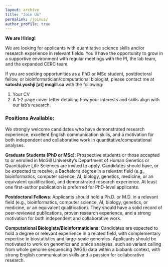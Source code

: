 ```yaml
---
layout: archive
title: "Join Us"
permalink: /joinus/
author_profile: true
---
```


**We are Hiring!**

We are looking for applicants with  quantitative science skills and/or research experience in relevant fields. You'll have the opportunity to grow in a supportive environment with regular meetings with the PI, the lab team, and the expanded CERC team.

If you are seeking opportunities as a PhD or MSc student, postdoctoral fellow, or bioinformatician/computational biologist, please contact me at **satoshi.yoshji [at] mcgill.ca** with the following:
1. Your CV
2. A 1-2 page cover letter detailing how your interests and skills align with our lab’s research.

### Positions Available:

We strongly welcome candidates who have demonstrated research experience, excellent English communication skills, and a motivation for both independent and collaborative work in quantitative/computational analyses.

**Graduate Students (PhD or MSc)**:
Prospective students or those accepted to or enrolled in McGill University’s Department of Human Genetics or Quantitative Life Sciences are invited to apply. Candidates should have, or be expected to receive, a Bachelor’s degree in a relevant field (e.g., bioinformatics, computer science, AI, biology, genetics, medicine, or an equivalent qualification), and demonstrated research experience. At least one first-author publication is preferred for PhD-level applicants.

**Postdoctoral Fellows**:
Applicants should hold a Ph.D. or M.D. in a relevant field (e.g., bioinformatics, computer science, AI, biology, genetics, or medicine, or an equivalent qualification). They should have a solid record of peer-reviewed publications, proven research experience, and a strong motivation for both independent and collaborative work.

**Computational Biologists/Bioinformaticians**:
Candidates are expected to hold a degree or relevant experience in a related field, with complementary expertise in biostatistics and large-scale genomics. Applicants should be motivated to work on genomics and omics analyses, such as variant calling from whole genome sequencing (WGS) data within a biobank context, with strong English communication skills and a passion for collaborative research.

